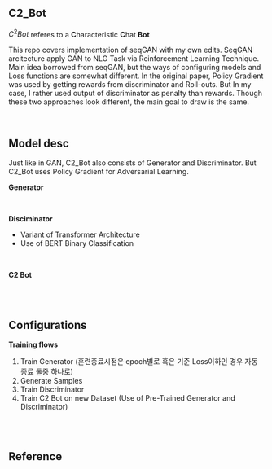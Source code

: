 ## C2_Bot
$C^2 Bot$ referes to a **C**haracteristic **C**hat **Bot**

This repo covers implementation of seqGAN with my own edits. SeqGAN arcitecture apply GAN to NLG Task via Reinforcement Learning Technique. Main idea borrowed from seqGAN, but the ways of configuring models and Loss functions are somewhat different. In the original paper, Policy Gradient was used by getting rewards from discriminator and Roll-outs. But In my case, I rather used output of discriminator as penalty than rewards. Though these two approaches look different, the main goal to draw is the same.

<br>

## Model desc
Just like in GAN, C2_Bot also consists of Generator and Discriminator. But C2_Bot uses Policy Gradient for Adversarial Learning.

**Generator**

<br>

**Disciminator**
* Variant of Transformer Architecture
* Use of BERT Binary Classification
<br>

**C2 Bot**

<br>
<br>

## Configurations
**Training flows**
1. Train Generator (훈련종료시점은 epoch별로 혹은 기준 Loss이하인 경우 자동 종료 둘중 하나로)
2. Generate Samples 
3. Train Discriminator
4. Train C2 Bot on new Dataset (Use of Pre-Trained Generator and Discriminator)

<br>
<br>

## Reference

<br>
